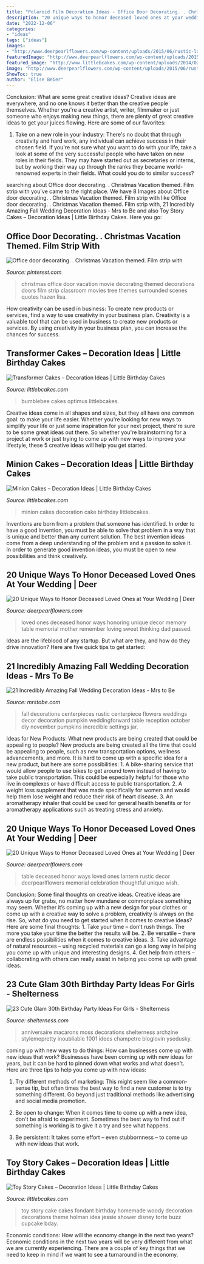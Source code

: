 ```yaml
---
title: "Polaroid Film Decoration Ideas - Office Door Decorating. . Christmas Vacation Themed. Film Strip With"
description: "20 unique ways to honor deceased loved ones at your wedding"
date: "2022-12-06"
categories:
- "ideas"
tags: ["ideas"]
images:
- "http://www.deerpearlflowers.com/wp-content/uploads/2015/06/rustic-lantern-wedding-table-decor-ideas.jpg"
featuredImage: "http://www.deerpearlflowers.com/wp-content/uploads/2015/06/rustic-lantern-wedding-table-decor-ideas.jpg"
featured_image: "http://www.littlebcakes.com/wp-content/uploads/2014/02/Minion-Cakes-Decoration.jpg"
image: "http://www.deerpearlflowers.com/wp-content/uploads/2015/06/rustic-lantern-wedding-table-decor-ideas.jpg"
ShowToc: true
author: "Elise Beier"
---
```



Conclusion: What are some great creative ideas?
Creative ideas are everywhere, and no one knows it better than the creative people themselves. Whether you're a creative artist, writer, filmmaker or just someone who enjoys making new things, there are plenty of great creative ideas to get your juices flowing. Here are some of our favorites: 
1. Take on a new role in your industry: There's no doubt that through creativity and hard work, any individual can achieve success in their chosen field. If you're not sure what you want to do with your life, take a look at some of the very successful people who have taken on new roles in their fields. They may have started out as secretaries or interns, but by working their way up through the ranks they became world-renowned experts in their fields. What could you do to similar success? 


	

		
searching about Office door decorating. . Christmas Vacation themed. Film strip with you've came to the right place. We have 8 Images about Office door decorating. . Christmas Vacation themed. Film strip with like Office door decorating. . Christmas Vacation themed. Film strip with, 21 Incredibly Amazing Fall Wedding Decoration Ideas - Mrs to Be and also Toy Story Cakes – Decoration Ideas | Little Birthday Cakes. Here you go:
		
    
## Office Door Decorating. . Christmas Vacation Themed. Film Strip With

<img loading=lazy src="https://i.pinimg.com/736x/4b/f1/59/4bf1597bf94fb0b8b596da1065553972--film-strip-office-doors.jpg" onerror="this.onerror=null;this.src='https://tse3.mm.bing.net/th?id=OIP.DC_xYp9gBqtJW_6-pd4BywHaNI&amp;pid=15.1';" alt="Office door decorating. . Christmas Vacation themed. Film strip with">

_Source: pinterest.com_

>christmas office door vacation movie decorating themed decorations doors film strip classroom movies tree themes surrounded scenes quotes hazen lisa. 

	

How creativity can be used in business: To create new products or services, find a way to use creativity in your business plan.
Creativity is a valuable tool that can be used in business to create new products or services. By using creativity in your business plan, you can increase the chances for success.

    
## Transformer Cakes – Decoration Ideas | Little Birthday Cakes

<img loading=lazy src="https://www.littlebcakes.com/wp-content/uploads/2014/01/Transformers-Bumblebee-Cake.jpg" onerror="this.onerror=null;this.src='https://tse4.mm.bing.net/th?id=OIP.GEli4pDwXEcfYjb302mbVgHaJ2&amp;pid=15.1';" alt="Transformer Cakes – Decoration Ideas | Little Birthday Cakes">

_Source: littlebcakes.com_

>bumblebee cakes optimus littlebcakes. 

	

Creative ideas come in all shapes and sizes, but they all have one common goal: to make your life easier. Whether you're looking for new ways to simplify your life or just some inspiration for your next project, there're sure to be some great ideas out there. So whether you're brainstorming for a project at work or just trying to come up with new ways to improve your lifestyle, these 5 creative ideas will help you get started.

    
## Minion Cakes – Decoration Ideas | Little Birthday Cakes

<img loading=lazy src="http://www.littlebcakes.com/wp-content/uploads/2014/02/Minion-Cakes-Decoration.jpg" onerror="this.onerror=null;this.src='https://tse4.mm.bing.net/th?id=OIP.4h4OGC8Ofc5W1BLCf2BGJQHaFj&amp;pid=15.1';" alt="Minion Cakes – Decoration Ideas | Little Birthday Cakes">

_Source: littlebcakes.com_

>minion cakes decoration cake birthday littlebcakes. 

	

Inventions are born from a problem that someone has identified. In order to have a good invention, you must be able to solve that problem in a way that is unique and better than any current solution. The best invention ideas come from a deep understanding of the problem and a passion to solve it. In order to generate good invention ideas, you must be open to new possibilities and think creatively.

    
## 20 Unique Ways To Honor Deceased Loved Ones At Your Wedding | Deer

<img loading=lazy src="http://www.deerpearlflowers.com/wp-content/uploads/2016/08/honoring-loved-ones-wedding-decor.jpg" onerror="this.onerror=null;this.src='https://tse4.mm.bing.net/th?id=OIP.uUJ2FYc0fq8ZuEODgTFibAHaK4&amp;pid=15.1';" alt="20 Unique Ways to Honor Deceased Loved Ones at Your Wedding | Deer">

_Source: deerpearlflowers.com_

>loved ones deceased honor ways honoring unique decor memory table memorial mother remember loving sweet thinking dad passed. 

	

Ideas are the lifeblood of any startup. But what are they, and how do they drive innovation? Here are five quick tips to get started: 

    
## 21 Incredibly Amazing Fall Wedding Decoration Ideas - Mrs To Be

<img loading=lazy src="http://mrstobe.com/wp-content/uploads/2017/05/Decorations-for-fall-wedding.jpg" onerror="this.onerror=null;this.src='https://tse2.mm.bing.net/th?id=OIP.Flw8ZvM4J7dlu8nXDa23vAHaLG&amp;pid=15.1';" alt="21 Incredibly Amazing Fall Wedding Decoration Ideas - Mrs to Be">

_Source: mrstobe.com_

>fall decorations centerpieces rustic centerpiece flowers weddings decor decoration pumpkin weddingforward table reception october diy november pumpkins incredible settings jar. 

	

Ideas for New Products: What new products are being created that could be appealing to people?
New products are being created all the time that could be appealing to people, such as new transportation options, wellness advancements, and more. It is hard to come up with a specific idea for a new product, but here are some possibilities: 1. A bike-sharing service that would allow people to use bikes to get around town instead of having to take public transportation. This could be especially helpful for those who live in complexes or have difficult access to public transportation. 2. A weight loss supplement that was made specifically for women and would help them lose weight and reduce their risk of heart disease. 3. An aromatherapy inhaler that could be used for general health benefits or for aromatherapy applications such as treating stress and anxiety. 
    
## 20 Unique Ways To Honor Deceased Loved Ones At Your Wedding | Deer

<img loading=lazy src="http://www.deerpearlflowers.com/wp-content/uploads/2015/06/rustic-lantern-wedding-table-decor-ideas.jpg" onerror="this.onerror=null;this.src='https://tse2.mm.bing.net/th?id=OIP.DVx3wBvSsZvUkjvvjj898QHaLH&amp;pid=15.1';" alt="20 Unique Ways to Honor Deceased Loved Ones at Your Wedding | Deer">

_Source: deerpearlflowers.com_

>table deceased honor ways loved ones lantern rustic decor deerpearlflowers memorial celebration thoughtful unique wish. 

	

Conclusion: Some final thoughts on creative ideas.
Creative ideas are always up for grabs, no matter how mundane or commonplace something may seem. Whether it’s coming up with a new design for your clothes or come up with a creative way to solve a problem, creativity is always on the rise. So, what do you need to get started when it comes to creative ideas? Here are some final thoughts: 1. Take your time – don’t rush things. The more you take your time the better the results will be. 2. Be versatile – there are endless possibilities when it comes to creative ideas. 3. Take advantage of natural resources – using recycled materials can go a long way in helping you come up with unique and interesting designs. 4. Get help from others – collaborating with others can really assist in helping you come up with great ideas. 
    
## 23 Cute Glam 30th Birthday Party Ideas For Girls - Shelterness

<img loading=lazy src="https://i.shelterness.com/2017/02/08-moss-30-with-floral-decor-and-lots-of-candles.jpg" onerror="this.onerror=null;this.src='https://tse3.mm.bing.net/th?id=OIP.myTpue6Xjo-mm6QgFy8tkgHaLH&amp;pid=15.1';" alt="23 Cute Glam 30th Birthday Party Ideas For Girls - Shelterness">

_Source: shelterness.com_

>anniversaire macarons moss decorations shelterness archzine stylemepretty inoubliable 1001 idees champetre bloglovin ysedusky. 

	

coming up with new ways to do things: How can businesses come up with new ideas that work?
Businesses have been coming up with new ideas for years, but it can be hard to pinned down what works and what doesn't. Here are three tips to help you come up with new ideas: 
1. Try different methods of marketing: This might seem like a common-sense tip, but often times the best way to find a new customer is to try something different. Go beyond just traditional methods like advertising and social media promotion. 

2. Be open to change: When it comes time to come up with a new idea, don't be afraid to experiment. Sometimes the best way to find out if something is working is to give it a try and see what happens. 

3. Be persistent: It takes some effort – even stubbornness – to come up with new ideas that work.

    
## Toy Story Cakes – Decoration Ideas | Little Birthday Cakes

<img loading=lazy src="http://www.littlebcakes.com/wp-content/uploads/2014/02/Toy-Story-Cakes-Ideas.jpg" onerror="this.onerror=null;this.src='https://tse2.mm.bing.net/th?id=OIP.SuqRUKdFmBQLPL-AUFHpwAHaHa&amp;pid=15.1';" alt="Toy Story Cakes – Decoration Ideas | Little Birthday Cakes">

_Source: littlebcakes.com_

>toy story cake cakes fondant birthday homemade woody decoration decorations theme holman idea jessie shower disney torte buzz cupcake bday. 

	

Economic conditions: How will the economy change in the next two years?
Economic conditions in the next two years will be very different from what we are currently experiencing. There are a couple of key things that we need to keep in mind if we want to see a turnaround in the economy.

